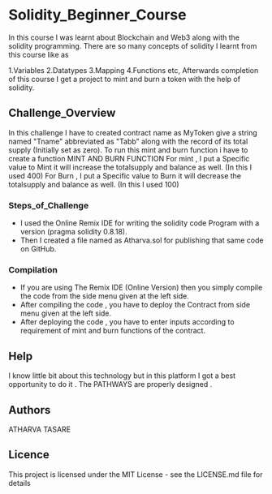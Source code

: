 # Solidity_Beginner_Course
In this course I was learnt about Blockchain and Web3 along with the solidity programming. There are so many concepts of solidity I learnt from this course like as

1.Variables
2.Datatypes
3.Mapping
4.Functions etc,
Afterwards completion of this course I get a project to mint and burn a token with the help of solidity.

## Challenge_Overview

In this challenge I have to created contract name as MyToken give a string named "Tname" abbreviated as "Tabb" along with the record of its total supply (Initially set as zero). 
To run this mint and burn function i have to create a function MINT AND BURN FUNCTION
For mint , I put a Specific value to Mint it will increase the totalsupply and balance as well. (In this I used 400)
For Burn , I put a Specific value to Burn it will decrease the totalsupply and balance as well. (In this I  used 100)

### Steps_of_Challenge

* I used the Online Remix IDE for writing the solidity code Program with a version (pragma solidity 0.8.18).
* Then I created a file named as Atharva.sol for publishing that same code on GitHub.

### Compilation 

* If you are using The Remix IDE (Online Version) then you simply compile the code from the side menu given at the left side.
* After compiling the code , you have to deploy the Contract from side menu given at the left side.
* After deploying the code , you have to enter inputs according to requirement of mint and burn functions of the contract. 

## Help

I know little bit about this technology but in this platform I got a best opportunity to do it . The PATHWAYS are properly designed .

## Authors
ATHARVA TASARE

## Licence 
This project is licensed under the MIT License - see the LICENSE.md file for details
